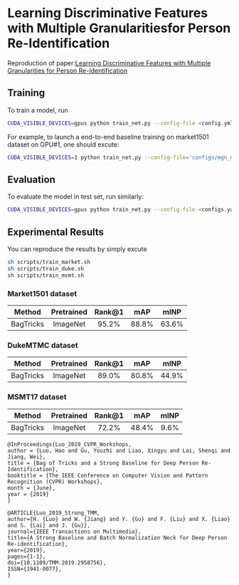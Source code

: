 # Learning Discriminative Features with Multiple Granularitiesfor Person Re-Identification

Reproduction of paper:[Learning Discriminative Features with Multiple Granularities for Person Re-Identification](https://arxiv.org/abs/1804.01438v1)

## Training

To train a model, run

```bash
CUDA_VISIBLE_DEVICES=gpus python train_net.py --config-file <config.yml>
```

For example, to launch a end-to-end baseline training on market1501 dataset on GPU#1, 
one should excute:

```bash
CUDA_VISIBLE_DEVICES=1 python train_net.py --config-file='configs/mgn_market1501.yml'
```

## Evaluation

To evaluate the model in test set, run similarly:

```bash
CUDA_VISIBLE_DEVICES=gpus python train_net.py --config-file <configs.yaml> --eval-only MODEL.WEIGHTS model.pth
```

## Experimental Results

You can reproduce the results by simply excute

```bash
sh scripts/train_market.sh
sh scripts/train_duke.sh
sh scripts/train_msmt.sh
```
### Market1501 dataset

| Method | Pretrained | Rank@1 | mAP | mINP |
| :---: | :---: | :---: |:---: | :---: |
| BagTricks | ImageNet | 95.2% | 88.8% | 63.6% |

### DukeMTMC dataset

| Method | Pretrained | Rank@1 | mAP | mINP |
| :---: | :---: | :---: |:---: | :---: |
| BagTricks | ImageNet | 89.0% | 80.8% | 44.9% |

### MSMT17 dataset

| Method | Pretrained | Rank@1 | mAP | mINP |
| :---: | :---: | :---: |:---: | :---: |
| BagTricks | ImageNet | 72.2%  | 48.4% | 9.6% |


```
@InProceedings{Luo_2019_CVPR_Workshops,
author = {Luo, Hao and Gu, Youzhi and Liao, Xingyu and Lai, Shenqi and Jiang, Wei},
title = {Bag of Tricks and a Strong Baseline for Deep Person Re-Identification},
booktitle = {The IEEE Conference on Computer Vision and Pattern Recognition (CVPR) Workshops},
month = {June},
year = {2019}
}

@ARTICLE{Luo_2019_Strong_TMM, 
author={H. {Luo} and W. {Jiang} and Y. {Gu} and F. {Liu} and X. {Liao} and S. {Lai} and J. {Gu}}, 
journal={IEEE Transactions on Multimedia}, 
title={A Strong Baseline and Batch Normalization Neck for Deep Person Re-identification}, 
year={2019}, 
pages={1-1}, 
doi={10.1109/TMM.2019.2958756}, 
ISSN={1941-0077}, 
}
```
